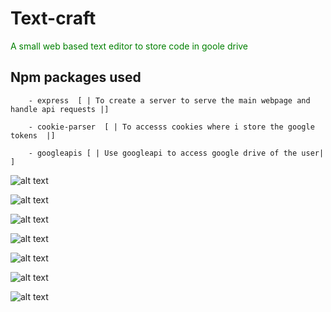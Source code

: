 # Text-craft

<span style="color:green"> A small web based text editor to store code in goole drive</span>

## Npm packages used
        - express  [ | To create a server to serve the main webpage and handle api requests |]
        
        - cookie-parser  [ | To accesss cookies where i store the google tokens  |]

        - googleapis [ | Use googleapi to access google drive of the user| ]



![alt text](/assest/image.png)


![alt text](image-1.png)

![alt text](image-2.png)

![alt text](image-3.png)


![alt text](image-4.png)


![alt text](image-5.png)

![alt text](image-6.png)
